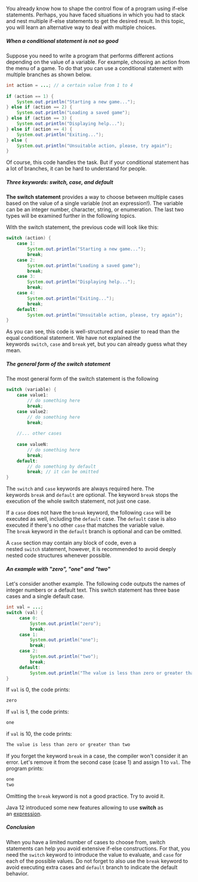 You already know how to shape the control flow of a program using if-else statements. Perhaps, you have faced situations in which you had to stack and nest multiple if-else statements to get the desired result. In this topic, you will learn an alternative way to deal with multiple choices.

##### When a conditional statement is not so good

Suppose you need to write a program that performs different actions depending on the value of a variable. For example, choosing an action from the menu of a game. To do that you can use a conditional statement with multiple branches as shown below.

```java
int action = ...; // a certain value from 1 to 4
        
if (action == 1) {
    System.out.println("Starting a new game...");
} else if (action == 2) {
    System.out.println("Loading a saved game");
} else if (action == 3) {
    System.out.println("Displaying help...");
} else if (action == 4) {
    System.out.println("Exiting...");
} else {
    System.out.println("Unsuitable action, please, try again");
}
```

Of course, this code handles the task. But if your conditional statement has a lot of branches, it can be hard to understand for people.

##### Three keywords: switch, case, and default

**The switch statement** provides a way to choose between multiple cases based on the value of a single variable (not an expression!). The variable can be an integer number, character, string, or enumeration. The last two types will be examined further in the following topics.

With the switch statement, the previous code will look like this:

```java
switch (action) {
    case 1:
        System.out.println("Starting a new game...");
        break;
    case 2:
        System.out.println("Loading a saved game");
        break;
    case 3:
        System.out.println("Displaying help...");
        break;
    case 4:
        System.out.println("Exiting...");
        break;
    default:
        System.out.println("Unsuitable action, please, try again");
}
```

As you can see, this code is well-structured and easier to read than the equal conditional statement. We have not explained the keywords `switch`, `case` and `break` yet, but you can already guess what they mean.

##### The general form of the switch statement

The most general form of the switch statement is the following

```java
switch (variable) {
    case value1:
        // do something here
        break;
    case value2:
        // do something here
        break;
    
    //... other cases
    
    case valueN:
        // do something here
        break;
    default:
        // do something by default
        break; // it can be omitted
}
```

The `switch` and `case` keywords are always required here. The keywords `break` and `default` are optional. The keyword `break` stops the execution of the whole switch statement, not just one case.

If a `case` does not have the `break` keyword, the following `case` will be executed as well, including the `default` case. The `default` case is also executed if there's no other `case` that matches the variable value. The `break` keyword in the `default` branch is optional and can be omitted.

A `case` section may contain any block of code, even a nested `switch` statement, however, it is recommended to avoid deeply nested code structures whenever possible.

##### An example with "zero", "one" and "two"

Let's consider another example. The following code outputs the names of integer numbers or a default text. This switch statement has three base cases and a single default case.

```java
int val = ...;
switch (val) {
     case 0:
         System.out.println("zero");
         break;
     case 1:
         System.out.println("one");
         break;
     case 2:
         System.out.println("two");
         break;
     default:
         System.out.println("The value is less than zero or greater than two");
} 
```

If `val` is 0, the code prints:

```java
zero
```

If `val` is 1, the code prints:

```java
one
```

if `val` is 10, the code prints:

```java
The value is less than zero or greater than two
```

If you forget the keyword `break` in a case, the compiler won't consider it an error. Let's remove it from the second case (case 1) and assign 1 to `val`. The program prints:

```java
one
two
```

Omitting the `break` keyword is not a good practice. Try to avoid it.

Java 12 introduced some new features allowing to use **switch** as an [expression](https://hyperskill.org/learn/step/16036).

##### Conclusion

When you have a limited number of cases to choose from, switch statements can help you avoid extensive if-else constructions. For that, you need the `switch` keyword to introduce the value to evaluate, and `case` for each of the possible values. Do not forget to also use the `break` keyword to avoid executing extra cases and `default` branch to indicate the default behavior.